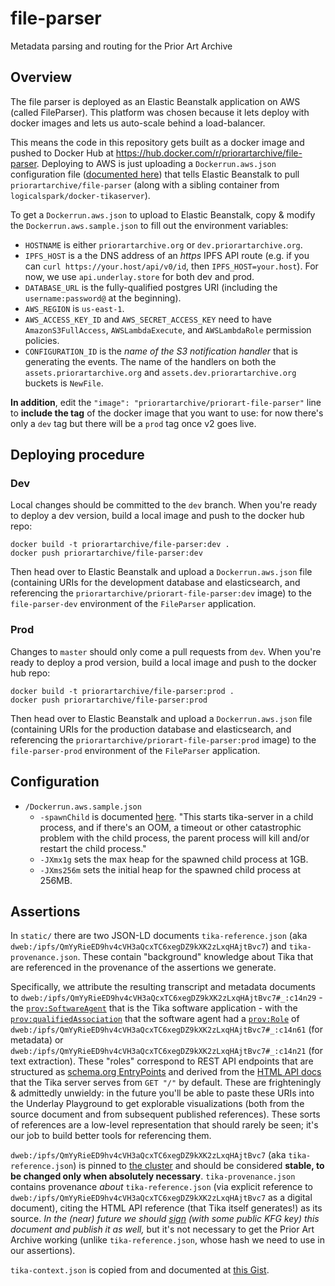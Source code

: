 # file-parser

Metadata parsing and routing for the Prior Art Archive

## Overview

The file parser is deployed as an Elastic Beanstalk application on AWS (called FileParser). This platform was chosen because it lets deploy with docker images and lets us auto-scale behind a load-balancer.

This means the code in this repository gets built as a docker image and pushed to Docker Hub at https://hub.docker.com/r/priorartarchive/file-parser. Deploying to AWS is just uploading a `Dockerrun.aws.json` configuration file ([documented here](https://docs.aws.amazon.com/elasticbeanstalk/latest/dg/create_deploy_docker_v2config.html)) that tells Elastic Beanstalk to pull `priorartarchive/file-parser` (along with a sibling container from `logicalspark/docker-tikaserver`).

To get a `Dockerrun.aws.json` to upload to Elastic Beanstalk, copy & modify the `Dockerrun.aws.sample.json` to fill out the environment variables:

- `HOSTNAME` is either `priorartarchive.org` or `dev.priorartarchive.org`.
- `IPFS_HOST` is a the DNS address of an _https_ IPFS API route (e.g. if you can `curl https://your.host/api/v0/id`, then `IPFS_HOST=your.host`). For now, we use `api.underlay.store` for both dev and prod.
- `DATABASE_URL` is the fully-qualified postgres URI (including the `username:password@` at the beginning).
- `AWS_REGION` is `us-east-1`.
- `AWS_ACCESS_KEY_ID` and `AWS_SECRET_ACCESS_KEY` need to have `AmazonS3FullAccess`, `AWSLambdaExecute`, and `AWSLambdaRole` permission policies.
- `CONFIGURATION_ID` is the _name of the S3 notification handler_ that is generating the events. The name of the handlers on both the `assets.priorartarchive.org` and `assets.dev.priorartarchive.org` buckets is `NewFile`.

**In addition**, edit the `"image": "priorartarchive/priorart-file-parser"` line to **include the tag** of the docker image that you want to use: for now there's only a `dev` tag but there will be a `prod` tag once v2 goes live.

## Deploying procedure

### Dev

Local changes should be committed to the `dev` branch. When you're ready to deploy a dev version, build a local image and push to the docker hub repo:

```
docker build -t priorartarchive/file-parser:dev .
docker push priorartarchive/file-parser:dev
```

Then head over to Elastic Beanstalk and upload a `Dockerrun.aws.json` file (containing URIs for the development database and elasticsearch, and referencing the `priorartarchive/priorart-file-parser:dev` image) to the `file-parser-dev` environment of the `FileParser` application.

### Prod

Changes to `master` should only come a pull requests from `dev`. When you're ready to deploy a prod version, build a local image and push to the docker hub repo:

```
docker build -t priorartarchive/file-parser:prod .
docker push priorartarchive/file-parser:prod
```

Then head over to Elastic Beanstalk and upload a `Dockerrun.aws.json` file (containing URIs for the production database and elasticsearch, and referencing the `priorartarchive/priorart-file-parser:prod` image) to the `file-parser-prod` environment of the `FileParser` application.

## Configuration

- `/Dockerrun.aws.sample.json`
  - `-spawnChild` is documented [here](https://wiki.apache.org/tika/TikaJAXRS#Making_Tika_Server_Robust_to_OOMs.2C_Infinite_Loops_and_Memory_Leaks). "This starts tika-server in a child process, and if there's an OOM, a timeout or other catastrophic problem with the child process, the parent process will kill and/or restart the child process."
  - `-JXmx1g` sets the max heap for the spawned child process at 1GB.
  - `-JXms256m` sets the initial heap for the spawned child process at 256MB.

## Assertions

In `static/` there are two JSON-LD documents `tika-reference.json` (aka `dweb:/ipfs/QmYyRieED9hv4cVH3aQcxTC6xegDZ9kXK2zLxqHAjtBvc7`) and `tika-provenance.json`. These contain "background" knowledge about Tika that are referenced in the provenance of the assertions we generate.

Specifically, we attribute the resulting transcript and metadata documents to `dweb:/ipfs/QmYyRieED9hv4cVH3aQcxTC6xegDZ9kXK2zLxqHAjtBvc7#_:c14n29` - the [`prov:SoftwareAgent`](https://www.w3.org/TR/prov-o/#SoftwareAgent) that is the Tika software application - with the [`prov:qualifiedAssociation`](https://www.w3.org/TR/prov-o/#qualifiedAssociation) that the software agent had a [`prov:Role`](https://www.w3.org/TR/prov-o/#Role) of `dweb:/ipfs/QmYyRieED9hv4cVH3aQcxTC6xegDZ9kXK2zLxqHAjtBvc7#_:c14n61` (for metadata) or `dweb:/ipfs/QmYyRieED9hv4cVH3aQcxTC6xegDZ9kXK2zLxqHAjtBvc7#_:c14n21` (for text extraction). These "roles" correspond to REST API endpoints that are structured as [schema.org EntryPoints](https://schema.org/EntryPoint) and derived from the [HTML API docs](https://gateway.underlay.store/ipfs/QmQofqmV8FHDpaEVVEwtnBv78pVirdswmcSD2oVZzeSokL) that the Tika server serves from `GET "/"` by default. These are frighteningly & admittedly unwieldy: in the future you'll be able to paste these URIs into the Underlay Playground to get explorable visualizations (both from the source document and from subsequent published references). These sorts of references are a low-level representation that should rarely be seen; it's our job to build better tools for referencing them.

`dweb:/ipfs/QmYyRieED9hv4cVH3aQcxTC6xegDZ9kXK2zLxqHAjtBvc7` (aka `tika-reference.json`) is pinned to [the cluster](https://gateway.underlay.store/ipfs/QmYyRieED9hv4cVH3aQcxTC6xegDZ9kXK2zLxqHAjtBvc7) and should be considered **stable, to be changed only when absolutely necessary**. `tika-provenance.json` contains provenance _about_ `tika-reference.json` (via explicit reference to `dweb:/ipfs/QmYyRieED9hv4cVH3aQcxTC6xegDZ9kXK2zLxqHAjtBvc7` as a digital document), citing the HTML API reference (that Tika itself generates!) as its source. _In the (near) future we should [sign](https://web-payments.org/vocabs/security#LinkedDataSignature2015) (with some public KFG key) this document and publish it as well,_ but it's not necessary to get the Prior Art Archive working (unlike `tika-reference.json`, whose hash we need to use in our assertions).

`tika-context.json` is copied from and documented at [this Gist](https://gist.github.com/joeltg/f066945ee780bfee769a26cea753f255).
